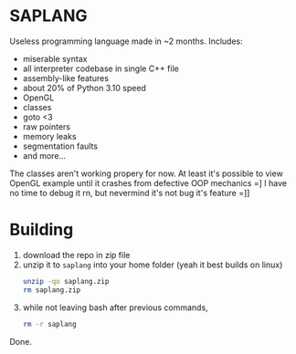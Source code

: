 # SAPLANG
Useless programming language made in ~2 months. Includes:
- miserable syntax
- all interpreter codebase in single C++ file
- assembly-like features
- about 20% of Python 3.10 speed
- OpenGL
- classes
- goto <3
- raw pointers
- memory leaks
- segmentation faults
- and more...

The classes aren't working propery for now. At least it's possible to view OpenGL example until it crashes from defective OOP mechanics =]
I have no time to debug it rn, but nevermind it's not bug it's feature =]]

# Building
1. download the repo in zip file
2. unzip it to `saplang` into your home folder (yeah it best builds on linux)
   ```bash
   unzip -qo saplang.zip
   rm saplang.zip
   ```
3. while not leaving bash after previous commands,
   ```bash
   rm -r saplang
   ```
Done.
